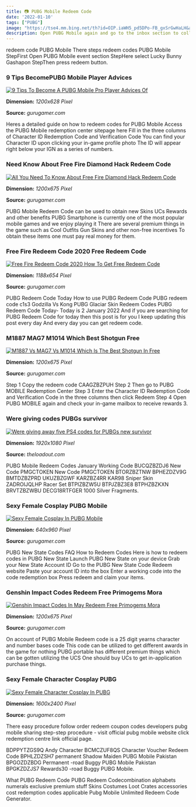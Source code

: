```yaml
---
title: 📷 PUBG Mobile Redeem Code
date: '2022-01-10'
tags: ["PUBG"]
image: "https://tse4.mm.bing.net/th?id=OIP.iaWH5_pd5DPo-FB_gxSrGwHaLH&amp;pid=15.1"
description: Open PUBG Mobile again and go to the inbox section to collect your reward The post PUBG Mobile latest redeem codes January 2022 appeared first on Gamepur.
---
```




redeem code PUBG Mobile There steps redeem codes PUBG Mobile StepFirst Open PUBG Mobile event section StepHere select Lucky Bunny Gashapon StepThen press redeem button.



### 9 Tips BecomePUBG Mobile Player Advices 

[![9 Tips To Become A PUBG Mobile Pro Player Advices Of ](https://img.gurugamer.com/resize/1200x-/2020/01/12/pubg-mobile-india-fc8f.jpg)](https://img.gurugamer.com/resize/1200x-/2020/01/12/pubg-mobile-india-fc8f.jpg)


**Dimension:** _1200x628 Pixel_ 

**Source:** _gurugamer.com_ 


Heres a detailed guide on how to redeem codes for PUBG Mobile Access the PUBG Mobile redemption center sitepage here Fill in the three columns of Character ID Redemption Code and Verification Code You can find your Character ID upon clicking your in-game profile photo The ID will appear right below your IGN as a series of numbers.


###  Need Know About Free Fire Diamond Hack Redeem Code

[![All You Need To Know About Free Fire Diamond Hack Redeem Code](https://img.gurugamer.com/resize/1200x-/2020/11/24/diamond-hack-redeem-code-free-fire-8381.jpg)](https://img.gurugamer.com/resize/1200x-/2020/11/24/diamond-hack-redeem-code-free-fire-8381.jpg)


**Dimension:** _1200x675 Pixel_ 

**Source:** _gurugamer.com_ 


PUBG Mobile Redeem Code can be used to obtain new Skins UCs Rewards and other benefits PUBG Smartphone is currently one of the most popular mobile games and we enjoy playing it There are several premium things in the game such as Cool Outfits Gun Skins and other non-free incentives To obtain these items one must pay real money for them.


### Free Fire Redeem Code 2020 Free Redeem Code 

[![Free Fire Redeem Code 2020  How To Get Free Redeem Code ](https://img.gurugamer.com/resize/1200x-/2020/04/03/free-fire-redeem-code-2020-official-website-caff.png)](https://img.gurugamer.com/resize/1200x-/2020/04/03/free-fire-redeem-code-2020-official-website-caff.png)


**Dimension:** _1188x654 Pixel_ 

**Source:** _gurugamer.com_ 


PUBG Redeem Code Today How to use PUBG Redeem Code PUBG redeem code c1s3 Godzilla Vs Kong PUBG Glaciar Skin Redeem Codes PUBG Redeem Code Today- Today is 2 January 2022 And if you are searching for PUBG Redeem Code for today then this post is for you I keep updating this post every day And every day you can get redeem code.


### M1887 MAG7 M1014 Which Best Shotgun Free 

[![M1887 Vs MAG7 Vs M1014 Which Is The Best Shotgun In Free ](https://img.gurugamer.com/resize/1200x-/2021/05/13/d29c-8754.jpg)](https://img.gurugamer.com/resize/1200x-/2021/05/13/d29c-8754.jpg)


**Dimension:** _1200x675 Pixel_ 

**Source:** _gurugamer.com_ 


Step 1 Copy the redeem code CAAGZBZPUH Step 2 Then go to PUBG MOBILE Redemption Center Step 3 Enter the Character ID Redemption Code and Verification Code in the three columns then click Redeem Step 4 Open PUBG MOBILE again and check your in-game mailbox to receive rewards 3.


### Were giving codes PUBGs survivor 

[![Were giving away five PS4 codes for PUBGs new survivor ](https://www.theloadout.com/wp-content/uploads/2020/05/pubg-vikendi-dino-land-season-7-ranks.jpeg)](https://www.theloadout.com/wp-content/uploads/2020/05/pubg-vikendi-dino-land-season-7-ranks.jpeg)


**Dimension:** _1920x1080 Pixel_ 

**Source:** _theloadout.com_ 


PUBG Mobile Redeem Codes January Working Code BUCQZBZDJ6 New Code PMGCTOKEN New Code PMGCTOKEN BTORZBZTNW BPHEZDZV9G BMTDZBZPRD UKUZBZGWF KARZBZ4RR KAR98 Sniper Skin ZADROIJQLHP Racer Set BTPIZBZW5U BTPJZBZ3E8 BTPHZBZKXN BRVTZBZWBU DECG18RTFGER 1000 Silver Fragments.


### Sexy Female Cosplay PUBG Mobile

[![Sexy Female Cosplay In PUBG Mobile](https://gamek.mediacdn.vn/2019/10/16/7102832023619214174034217536302324570914816n-15712173649288262374.jpg)](https://gamek.mediacdn.vn/2019/10/16/7102832023619214174034217536302324570914816n-15712173649288262374.jpg)


**Dimension:** _640x960 Pixel_ 

**Source:** _gurugamer.com_ 


PUBG New State Codes FAQ How to Redeem Codes Here is how to redeem codes in PUBG New State Launch PUBG New State on your device Grab your New State Account ID Go to the PUBG New State Code Redeem website Paste your account ID into the box Enter a working code into the code redemption box Press redeem and claim your items.


### Genshin Impact Codes Redeem Free Primogems Mora 

[![Genshin Impact Codes In May Redeem Free Primogems Mora ](https://img.gurugamer.com/resize/1200x-/2021/05/05/genshin-impact-codes-2f9c.jpg)](https://img.gurugamer.com/resize/1200x-/2021/05/05/genshin-impact-codes-2f9c.jpg)


**Dimension:** _1200x675 Pixel_ 

**Source:** _gurugamer.com_ 


On account of PUBG Mobile Redeem code is a 25 digit yearns character and number bases code This code can be utilized to get different awards in the game for nothing PUBG portable has different premium things which can be gotten utilizing the UCS One should buy UCs to get in-application purchase things.


### Sexy Female Character Cosplay PUBG

[![Sexy Female Character Cosplay In PUBG](https://gamek.mediacdn.vn/2018/9/20/42-15374159832831782040100.jpg)](https://gamek.mediacdn.vn/2018/9/20/42-15374159832831782040100.jpg)


**Dimension:** _1600x2400 Pixel_ 

**Source:** _gurugamer.com_ 



There easy procedure follow order redeem coupon codes developers pubg mobile sharing step-step procedure - visit official pubg mobile website click redemption centre link official page.


BDPPYTZGS9Q Andy Character BCMCZUF8QS Character Voucher Redeem Code BPHLZDZSH7 permanent Shadow Maiden PUBG Mobile Pakistan BPGOZDZBDG Permanent -road Buggy PUBG Mobile Pakistan BPGKZDZJS7 Rewards30 -road Buggy PUBG Mobile.


What PUBG Redeem Code PUBG Redeem Codecombination alphabets numerals exclusive premium stuff Skins Costumes Loot Crates accessories cost redemption codes applicable Pubg Mobile Unlimited Redeem Code Generator.




